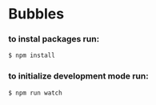 # Bubbles

### to instal packages run:
```sh
$ npm install
```

### to initialize development mode run:
```sh
$ npm run watch
```
